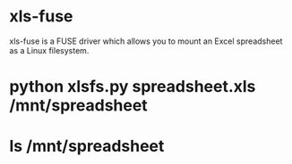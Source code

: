 xls-fuse
========

xls-fuse is a FUSE driver which allows you to mount an Excel spreadsheet
as a Linux filesystem.

 # python xlsfs.py spreadsheet.xls /mnt/spreadsheet
 # ls /mnt/spreadsheet
